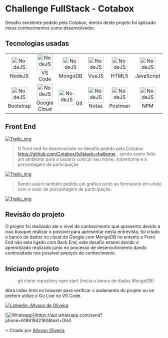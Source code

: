 # Challenge FullStack - Cotabox

Desafio excelente pedido pela Cotabox, dentro deste projeto foi aplicado meus conhecimentos como desenvolvedor.

## Tecnologias usadas

<table>
<tr>
	<td width="20%" align="center">
		<img src="https://img.icons8.com/color/48/000000/nodejs.png" heigth="40" width="50" alt="NodeJS"/>
		<span>NodeJS</span>
	</td>
	<td width="20%" align="center">
	 	<img src="https://img.icons8.com/fluent/48/000000/visual-studio-code-2019.png" heigth="40" width="50" alt="NodeJS"/>
		<span>VS Code</span>
	</td><td width="20%" align="center">
		<img src="https://img.icons8.com/color/48/000000/mongodb.png"/ heigth="40" width="50" alt="NodeJS"/>
		<span>MongoDB</span>
	</td>
	<td width="20%" align="center">
	 	<img src="https://img.icons8.com/windows/64/000000/vuejs.png" heigth="40" width="50" alt="NodeJS"/>
		<span>VueJS</span>
	</td><td width="20%" align="center">
		<img src="https://img.icons8.com/color/48/000000/html-5.png" heigth="40" width="50" alt="NodeJS"/>
		<span>HTML5</span>
	</td>
	<td width="20%" align="center">
	 	<img src="https://img.icons8.com/color/48/000000/javascript.png" heigth="40" width="50" alt="NodeJS"/>
		<span>JavaScript</span>
	</td>
</tr>
<!--Segunda parte-->
<tr>
	<td width="20%" align="center">
		<img src="https://img.icons8.com/color/48/000000/nodejs.png" heigth="40" width="50" alt="NodeJS"/>
		<span>Bootstrap</span>
	</td>
	<td width="20%" align="center">
	 	<img src="https://img.icons8.com/fluent/48/000000/visual-studio-code-2019.png" heigth="40" width="50" alt="NodeJS"/>
		<span>Google Cloud</span>
	</td><td width="20%" align="center">
		<img src="https://img.icons8.com/color/48/000000/mongodb.png"/ heigth="40" width="50" alt="NodeJS"/>
		<span>Git</span>
	</td>
	<td width="20%" align="center">
	 	<img src="https://img.icons8.com/cotton/64/000000/block.png" heigth="40" width="50" alt="NodeJS"/>
		<span>Notas</span>
	</td><td width="20%" align="center">
		<img src="https://img.icons8.com/clouds/100/000000/api.png" heigth="40" width="50" alt="NodeJS"/>
		<span>Postman</span>
	</td>
	<td width="20%" align="center">
	 	<img src="https://img.icons8.com/color/48/000000/npm.png" heigth="40" width="50" alt="NodeJS"/>
		<span>NPM</span>
	</td>
</tr>
</table>

## Front End 

[![Trello_img](https://trello-attachments.s3.amazonaws.com/5e6ab2c88109710b66a28743/5f162bd7617b2e053a4030dc/826a74473a12e461f36accbafb3500ae/fullstack_1.jpeg "Trello_img")](http://https://trello-attachments.s3.amazonaws.com/5e6ab2c88109710b66a28743/5f162bd7617b2e053a4030dc/826a74473a12e461f36accbafb3500ae/fullstack_1.jpeg "Trello_img")

> O front end foi desenvolvido no desafio pedido pela Cotabox  https://github.com/Cotabox/fullstack-challenge , sendo assim feito um ambiente para o usuario colocar seu nome, sobrenome e a porcentagem de participação 

[![Trello_img](https://trello-attachments.s3.amazonaws.com/5e6ab2c88109710b66a28743/5f162bd7617b2e053a4030dc/3b942fa6fec1fcef885322ac470de1e9/fullstack_2.jpeg "Trello_img")](http://https://trello-attachments.s3.amazonaws.com/5e6ab2c88109710b66a28743/5f162bd7617b2e053a4030dc/3b942fa6fec1fcef885322ac470de1e9/fullstack_2.jpeg "Trello_img")

> Sendo assim também pedido um gráfico junto ao formulário em união com o valor de porcentagem de participação.

[![Trello_img](https://trello-attachments.s3.amazonaws.com/5e6ab2c88109710b66a28743/5f162bd7617b2e053a4030dc/d83c416883977b1500e24f9956b70959/fullstack_3.jpeg "Trello_img")](http://https://trello-attachments.s3.amazonaws.com/5e6ab2c88109710b66a28743/5f162bd7617b2e053a4030dc/d83c416883977b1500e24f9956b70959/fullstack_3.jpeg "Trello_img")

## Revisão do projeto

O projeto foi realizado ate o nivel de conhecimento que apresento devido a isso busquei realizar o possivel para apresentar nesta entrevista, foi criado o banco de dados no cloud do Google com MongoDB no entanto o Front End não esta ligado com Back End, este desafio estarei devido o aprendizado realizado junto no processo de desenvolvimento dando continuidade nos possivel avanços de conhecimento.

## Iniciando projeto

> git clone repository
> npm start  (inicia o banco de dados MongoDB)

Abra index.html no browser para verificar o andamento do projeto  ou se preferir utilize o Go Live no VS Code.

[![Linkedin: Allyson de Oliveira](https://img.shields.io/badge/-allysonoliveira-blue?style=flatsquare&logo=Linkedin&logoColor=white&link=https://www.linkedin.com/in/allyson-de-oliveira-6b3596164/)](https://www.linkedin.com/in/allyson-de-oliveira/)

[![Whatsapp](https://img.shields.io/badge/-Whatsapp-4CA143?style=flat-square&labelColor=4CA143&logo=whatsapp&logoColor=white&link=https://api.whatsapp.com/send?phone=61991942160&text=Olá!)](https://api.whatsapp.com/send?phone=61991942160&text=Olá!)

⭐️ Criado por [Allyson Oliveira](https://github.com/Allysonubius)